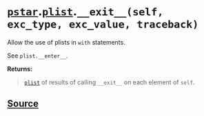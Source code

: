 # [`pstar`](./pstar.md).[`plist`](./pstar_plist.md).`__exit__(self, exc_type, exc_value, traceback)`

Allow the use of plists in `with` statements.

See `plist.__enter__`.

**Returns:**

>    [`plist`](./pstar_plist.md) of results of calling `__exit__` on each element of `self`.



## [Source](../pstar/pstar.py#L3083-L3092)